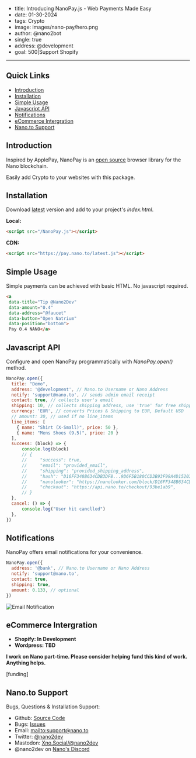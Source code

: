 - title: Introducing NanoPay.js - Web Payments Made Easy
- date: 01-30-2024
- tags: Crypto
- image: images/nano-pay/hero.png
- author: @nano2bot
- single: true
- address: @development
- goal: 500|Support Shopify

-----

## Quick Links

- [Introduction](#introduction)
- [Installation](#installation)
- [Simple Usage](#simple-started)
- [Javascript API](#javascript-api)
- [Notifications](#notifications)
- [eCommerce Intergration](#e-commerce-intergration)
- [Nano.to Support](#support)

## Introduction

Inspired by ApplePay, NanoPay is an [open source](https://github.com/fwd/nano-pay) browser library for the Nano blockchain. 

Easily add Crypto to your websites with this package. 

## Installation

Download [latest](https://raw.githubusercontent.com/fwd/nano-pay/master/latest.js) version and add to your project's *index.html*.

**Local:**
```html
<script src="/NanoPay.js"></script>
```

**CDN:**
```html
<script src="https://pay.nano.to/latest.js"></script>
```

## Simple Usage

Simple payments can be achieved with basic HTML. No javascript required. 

```html
<a 
 data-title="Tip @Nano2Dev" 
 data-amount="0.4" 
 data-address="@faucet" 
 data-button="Open Natrium" 
 data-position="bottom">
 Pay 0.4 NANO</a>
```

## Javascript API

Configure and open NanoPay programmatically with *NanoPay.open()* method.

```javascript
NanoPay.open({ 
  title: "Demo",
  address: '@development', // Nano.to Username or Nano Address
  notify: 'support@nano.to', // sends admin email receipt
  contact: true, // collects user's email
  shipping: 10, // collects shipping address, use 'true' for free shipping
  currency: 'EUR', // converts Prices & Shipping to EUR, Default USD
  // amount: 30, // used if no line_items
  line_items: [
    { name: "Shirt (X-Small)", price: 50 }, 
    { name: "Mens Shoes (9.5)", price: 20 }
  ],
  success: (block) => {
      console.log(block)
      // {
      //     "success": true,
      //     "email": "provided_email",
      //     "shipping": "provided_shipping_address",
      //     "hash": "D16FF348B634CDB3DF8...9D6F5B180CCD3B93F99A4D15203",
      //     "nanolooker": "https://nanolooker.com/block/D16FF348B634CDB3DF8...9D6F5B180CCD3B93F99A4D15203"
      //     "checkout": "https://api.nano.to/checkout/93be1ab9",
      // }
  },
  cancel: () => {
      console.log("User hit canclled")
  },
})
```

## Notifications

NanoPay offers email notifications for your convenience. 

```javascript
NanoPay.open({ 
  address: '@bank', // Nano.to Username or Nano Address
  notify: 'support@nano.to',
  contact: true,
  shipping: true,
  amount: 0.133, // optional
})
```

![Email Notification](../../images/nano-pay/email.png)

## eCommerce Intergration

- **Shopify: In Development**
- **Wordpress: TBD**

**I work on Nano part-time. Please consider helping fund this kind of work. Anything helps.**

[funding]

## Nano.to Support

Bugs, Questions & Installation Support:

- Github: [Source Code](https://github.com/fwd/nano-pay)
- Bugs: [Issues](https://github.com/fwd/nano-pay/issues)
- Email: [mailto:support@nano.to](support@nano.to)
- Twitter: [@nano2dev](https://twitter.com/nano2dev)
- Mastodon: [Xno.Social/@nano2dev](https://xno.social/@nano2dev)
- @nano2dev on [Nano's Discord](https://discord.com/invite/RNAE2R9) 
